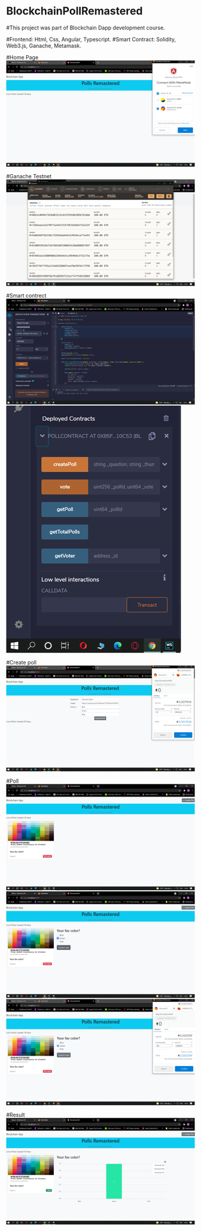 # BlockchainPollRemastered
#This project was part of Blockchain Dapp development course.

#Frontend: Html, Css, Angular, Typescript.
#Smart Contract: Solidity, Web3.js, Ganache, Metamask.


#Home Page
![alt.text](https://github.com/chaturrved/PollsRemastered/blob/master/Screenshots/Homepage.png)

#Ganache Testnet
![alt.text](https://github.com/chaturrved/PollsRemastered/blob/master/Screenshots/Ganache.png)

#Smart contrect
![alt.text](https://github.com/chaturrved/PollsRemastered/blob/master/Screenshots/Pollsol.png)
![alt.text](https://github.com/chaturrved/PollsRemastered/blob/master/Screenshots/deployed%20Smartcontract.png)

#Create poll
![alt.text](https://github.com/chaturrved/PollsRemastered/blob/master/Screenshots/Create%20form.png)

#Poll
![alt.text](https://github.com/chaturrved/PollsRemastered/blob/master/Screenshots/Poll.png)
![alt.text](https://github.com/chaturrved/PollsRemastered/blob/master/Screenshots/submit%20vote.png)
![alt.text](https://github.com/chaturrved/PollsRemastered/blob/master/Screenshots/submit%20vote%202.png)

#Result
![alt.text](https://github.com/chaturrved/PollsRemastered/blob/master/Screenshots/result.png)
